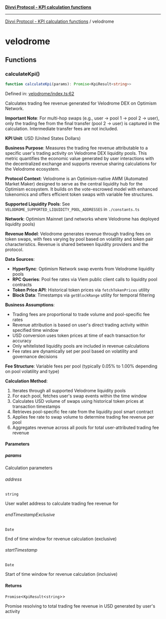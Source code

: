[**Divvi Protocol - KPI calculation functions**](README.md)

---

[Divvi Protocol - KPI calculation functions](README.md) / velodrome

# velodrome

## Functions

### calculateKpi()

```ts
function calculateKpi(params): Promise<KpiResult<string>>
```

Defined in: [velodrome/index.ts:62](https://github.com/divvi-xyz/divvi-protocol-v0/blob/main/scripts/calculateKpi/protocols/velodrome/index.ts#L62)

Calculates trading fee revenue generated for Velodrome DEX on Optimism Network.

**Important Note**: For multi-hop swaps (e.g., user -> pool 1 -> pool 2 -> user),
only the trading fee from the final transfer (pool 2 -> user) is captured in the calculation.
Intermediate transfer fees are not included.

**KPI Unit**: USD (United States Dollars)

**Business Purpose**: Measures the trading fee revenue attributable to a specific user's trading activity
on Velodrome DEX liquidity pools. This metric quantifies the economic value generated by user interactions
with the decentralized exchange and supports revenue sharing calculations for the Velodrome ecosystem.

**Protocol Context**: Velodrome is an Optimism-native AMM (Automated Market Maker) designed to serve as the
central liquidity hub for the Optimism ecosystem. It builds on the vote-escrowed model with enhanced tokenomics
and offers efficient token swaps with variable fee structures.

**Supported Liquidity Pools**: See `VELODROME_SUPPORTED_LIQUIDITY_POOL_ADDRESSES` in `./constants.ts`

**Network**: Optimism Mainnet (and networks where Velodrome has deployed liquidity pools)

**Revenue Model**: Velodrome generates revenue through trading fees on token swaps, with fees varying by pool
based on volatility and token pair characteristics. Revenue is shared between liquidity providers and the protocol.

**Data Sources**:

- **HyperSync**: Optimism Network swap events from Velodrome liquidity pools
- **RPC Queries**: Pool fee rates via Viem public client calls to liquidity pool contracts
- **Token Price API**: Historical token prices via `fetchTokenPrices` utility
- **Block Data**: Timestamps via `getBlockRange` utility for temporal filtering

**Business Assumptions**:

- Trading fees are proportional to trade volume and pool-specific fee rates
- Revenue attribution is based on user's direct trading activity within specified time window
- USD conversion uses token prices at time of each transaction for accuracy
- Only whitelisted liquidity pools are included in revenue calculations
- Fee rates are dynamically set per pool based on volatility and governance decisions

**Fee Structure**: Variable fees per pool (typically 0.05% to 1.00% depending on pool volatility and type)

**Calculation Method**:

1. Iterates through all supported Velodrome liquidity pools
2. For each pool, fetches user's swap events within the time window
3. Calculates USD volume of swaps using historical token prices at transaction timestamps
4. Retrieves pool-specific fee rate from the liquidity pool smart contract
5. Applies fee rate to swap volume to determine trading fee revenue per pool
6. Aggregates revenue across all pools for total user-attributed trading fee revenue

#### Parameters

##### params

Calculation parameters

###### address

`string`

User wallet address to calculate trading fee revenue for

###### endTimestampExclusive

`Date`

End of time window for revenue calculation (exclusive)

###### startTimestamp

`Date`

Start of time window for revenue calculation (inclusive)

#### Returns

`Promise`\<`KpiResult`\<`string`\>\>

Promise resolving to total trading fee revenue in USD generated by user's activity
